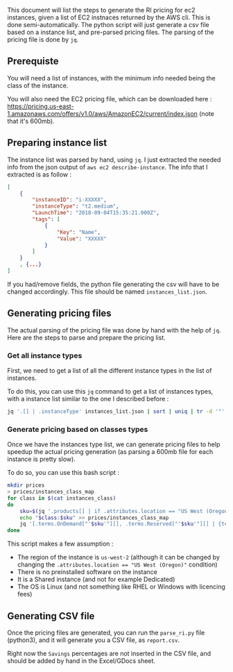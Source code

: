 This document will list the steps to generate the RI pricing for ec2 instances, given a list of EC2 instnaces returned by the AWS cli.
This is done semi-automatically.
The python script will just generate a csv file based on a instance list, and pre-parsed pricing files. The parsing of the pricing file is done by `jq`.

## Prerequiste

You will need a list of instances, with the minimum info needed being the class of the instance.

You will also need the EC2 pricing file, which can be downloaded here : https://pricing.us-east-1.amazonaws.com/offers/v1.0/aws/AmazonEC2/current/index.json
 (note that it's 600mb).

## Preparing instance list

The instance list was parsed by hand, using `jq`. I just extracted the needed info from the json output of `aws ec2 describe-instance`. The info that I extracted is as follow : 

```json
[
    {
        "instanceID": "i-XXXXX",
        "instanceType": "t2.medium",
        "LaunchTime": "2018-09-04T15:35:21.000Z",
        "tags": [
            {
                "Key": "Name",
                "Value": "XXXXX"
            }
        ]
    }
    , {...}
]
```

If you had/remove fields, the python file generating the csv will have to be changed accordingly.
This file should be named `instances_list.json`.

## Generating pricing files

The actual parsing of the pricing file was done by hand with the help of `jq`. Here are the steps to parse and prepare the pricing list.

### Get all instance types

First, we need to get a list of all the different instance types in the list of instances.

To do this, you can use this `jq` command to get a list of instances types, with a instance list similar to the one I described before :

```bash
jq '.[] | .instanceType' instances_list.json | sort | uniq | tr -d '"' > instances_class
```

### Generate pricing based on classes types

Once we have the instances type list, we can generate pricing files to help speedup the actual pricing generation (as parsing a 600mb file for each instance is pretty slow).

To do so, you can use this bash script : 

```bash
mkdir prices
> prices/instances_class_map
for class in $(cat instances_class)
do
    sku=$(jq '.products[] | if .attributes.location == "US West (Oregon)" and .attributes.instanceType == "'$class'" and .attributes.preInstalledSw == "NA" and .attributes.tenancy == "Shared" and .attributes.operatingSystem == "Linux" then . else empty end | .attributes.instancesku // empty' pricing_ec2.json | uniq | tr -d '"')
    echo "$class:$sku" >> prices/instances_class_map
    jq '[.terms.OnDemand["'$sku'"][], .terms.Reserved["'$sku'"][] | {termLength: .termAttributes.LeaseContractLength, termOffering: .termAttributes.OfferingClass, termPurchaseOption: .termAttributes.PurchaseOption, price: .priceDimensions}]' pricing_ec2.json > prices/$sku
done
```

This script makes a few assumption : 
- The region of the instance is `us-west-2` (although it can be changed by changing the `.attributes.location == "US West (Oregon)"` condition)
- There is no preinstalled software on the instance
- It is a Shared instance (and not for example Dedicated)
- The OS is Linux (and not something like RHEL or Windows with licencing fees)

## Generating CSV file

Once the pricing files are generated, you can run the `parse_ri.py` file (python3), and it will generate you a CSV file, as `report.csv`.

Right now the `Savings` percentages are not inserted in the CSV file, and should be added by hand in the Excel/GDocs sheet. 